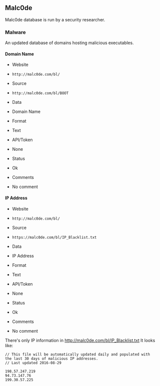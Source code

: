 ## Malc0de

Malc0de database is run by a security researcher.

### Malware

An updated database of domains hosting malicious executables.

#### Domain Name
>
* Website
 - `http://malc0de.com/bl/`
* Source
 - `http://malc0de.com/bl/BOOT`
* Data
 - Domain Name
* Format
 - Text
* API/Token
 - None
* Status
 - Ok
* Comments
 - No comment

#### IP Address
>
* Website
 - `http://malc0de.com/bl/`
* Source
 - `https://malc0de.com/bl/IP_Blacklist.txt`
* Data
 - IP Address
* Format
 - Text
* API/Token
 - None
* Status
 - Ok
* Comments
 - No comment

There's only IP information in http://malc0de.com/bl/IP_Blacklist.txt
It looks like:

	// This file will be automatically updated daily and populated with the last 30 days of malicious IP addresses.
	// Last updated 2016-08-29	

	198.57.247.219
	94.73.147.76
	199.30.57.225